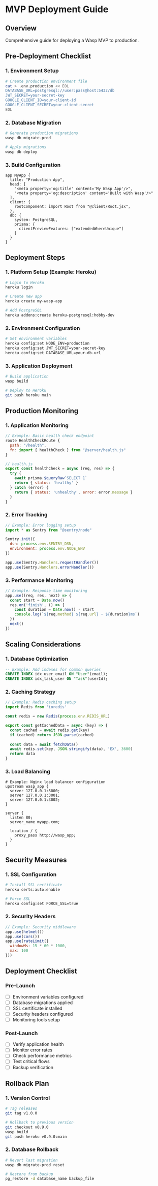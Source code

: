 # MVP Deployment Guide

## Overview
Comprehensive guide for deploying a Wasp MVP to production.

## Pre-Deployment Checklist

### 1. Environment Setup
```bash
# Create production environment file
cat > .env.production << EOL
DATABASE_URL=postgresql://user:pass@host:5432/db
JWT_SECRET=your-secret-key
GOOGLE_CLIENT_ID=your-client-id
GOOGLE_CLIENT_SECRET=your-client-secret
EOL
```

### 2. Database Migration
```bash
# Generate production migrations
wasp db migrate-prod

# Apply migrations
wasp db deploy
```

### 3. Build Configuration
```wasp
app MyApp {
  title: "Production App",
  head: [
    "<meta property='og:title' content='My Wasp App'/>",
    "<meta property='og:description' content='Built with Wasp'/>"
  ],
  client: {
    rootComponent: import Root from "@client/Root.jsx",
  },
  db: {
    system: PostgreSQL,
    prisma: {
      clientPreviewFeatures: ["extendedWhereUnique"]
    }
  }
}
```

## Deployment Steps

### 1. Platform Setup (Example: Heroku)
```bash
# Login to Heroku
heroku login

# Create new app
heroku create my-wasp-app

# Add PostgreSQL
heroku addons:create heroku-postgresql:hobby-dev
```

### 2. Environment Configuration
```bash
# Set environment variables
heroku config:set NODE_ENV=production
heroku config:set JWT_SECRET=your-secret-key
heroku config:set DATABASE_URL=your-db-url
```

### 3. Application Deployment
```bash
# Build application
wasp build

# Deploy to Heroku
git push heroku main
```

## Production Monitoring

### 1. Application Monitoring
```javascript
// Example: Basic health check endpoint
route HealthCheckRoute { 
  path: "/health", 
  fn: import { healthCheck } from "@server/health.js"
}

// health.js
export const healthCheck = async (req, res) => {
  try {
    await prisma.$queryRaw`SELECT 1`
    return { status: 'healthy' }
  } catch (error) {
    return { status: 'unhealthy', error: error.message }
  }
}
```

### 2. Error Tracking
```javascript
// Example: Error logging setup
import * as Sentry from "@sentry/node"

Sentry.init({
  dsn: process.env.SENTRY_DSN,
  environment: process.env.NODE_ENV
})

app.use(Sentry.Handlers.requestHandler())
app.use(Sentry.Handlers.errorHandler())
```

### 3. Performance Monitoring
```javascript
// Example: Response time monitoring
app.use((req, res, next) => {
  const start = Date.now()
  res.on('finish', () => {
    const duration = Date.now() - start
    console.log(`${req.method} ${req.url} - ${duration}ms`)
  })
  next()
})
```

## Scaling Considerations

### 1. Database Optimization
```sql
-- Example: Add indexes for common queries
CREATE INDEX idx_user_email ON "User"(email);
CREATE INDEX idx_task_user ON "Task"(userId);
```

### 2. Caching Strategy
```javascript
// Example: Redis caching setup
import Redis from 'ioredis'

const redis = new Redis(process.env.REDIS_URL)

export const getCachedData = async (key) => {
  const cached = await redis.get(key)
  if (cached) return JSON.parse(cached)
  
  const data = await fetchData()
  await redis.set(key, JSON.stringify(data), 'EX', 3600)
  return data
}
```

### 3. Load Balancing
```nginx
# Example: Nginx load balancer configuration
upstream wasp_app {
  server 127.0.0.1:3000;
  server 127.0.0.1:3001;
  server 127.0.0.1:3002;
}

server {
  listen 80;
  server_name myapp.com;

  location / {
    proxy_pass http://wasp_app;
  }
}
```

## Security Measures

### 1. SSL Configuration
```bash
# Install SSL certificate
heroku certs:auto:enable

# Force SSL
heroku config:set FORCE_SSL=true
```

### 2. Security Headers
```javascript
// Example: Security middleware
app.use(helmet())
app.use(cors())
app.use(rateLimit({
  windowMs: 15 * 60 * 1000,
  max: 100
}))
```

## Deployment Checklist

### Pre-Launch
- [ ] Environment variables configured
- [ ] Database migrations applied
- [ ] SSL certificate installed
- [ ] Security headers configured
- [ ] Monitoring tools setup

### Post-Launch
- [ ] Verify application health
- [ ] Monitor error rates
- [ ] Check performance metrics
- [ ] Test critical flows
- [ ] Backup verification

## Rollback Plan

### 1. Version Control
```bash
# Tag releases
git tag v1.0.0

# Rollback to previous version
git checkout v0.9.0
wasp build
git push heroku v0.9.0:main
```

### 2. Database Rollback
```bash
# Revert last migration
wasp db migrate-prod reset

# Restore from backup
pg_restore -d database_name backup_file
```
